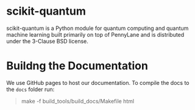 # scikit-quantum

scikit-quantum is a Python module for quantum computing and quantum machine learning built primarily on top of PennyLane and is distributed under the 3-Clause BSD license.

# Buildng the Documentation

We use GitHub pages to host our documentation. To compile the docs to the `docs` folder run:

> make -f build_tools/build_docs/Makefile html
